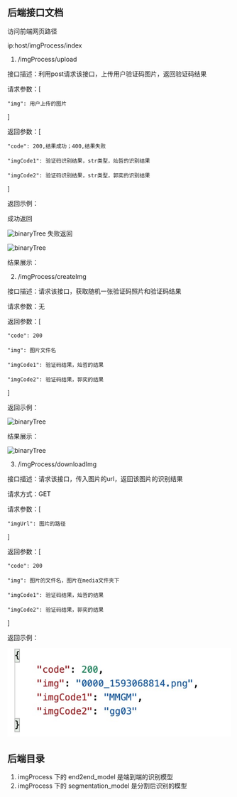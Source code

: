 ## 后端接口文档

访问前端网页路径

ip:host/imgProcess/index

1. /imgProcess/upload

接口描述：利用post请求该接口，上传用户验证码图片，返回验证码结果

请求参数：[

    "img": 用户上传的图片
    
]

返回参数：[
    
    "code": 200,结果成功；400,结果失败
    
    "imgCode1": 验证码识别结果，str类型，灿哲的识别结果
    
    "imgCode2": 验证码识别结果，str类型，郭奕的识别结果

]

返回示例：

成功返回

![binaryTree](./READMEIMG/successUpload.png "binaryTree")
失败返回

![binaryTree](./READMEIMG/failUpload.png "binaryTree")

结果展示：

2. /imgProcess/createImg

接口描述：请求该接口，获取随机一张验证码照片和验证码结果

请求参数：无

返回参数：[

    "code": 200
    
    "img": 图片文件名
    
    "imgCode1": 验证码结果，灿哲的结果
    
    "imgCode2": 验证码结果，郭奕的结果

]

返回示例：

![binaryTree](./READMEIMG/createImg.png "binaryTree")


结果展示：

![binaryTree](./READMEIMG/createImgResult.jpg "binaryTree")

3. /imgProcess/downloadImg

接口描述：请求该接口，传入图片的url，返回该图片的识别结果

请求方式：GET

请求参数：[

    "imgUrl": 图片的路径

]

返回参数：[

    "code": 200

    "img": 图片的文件名，图片在media文件夹下
    
    "imgCode1": 验证码结果，灿哲的结果
    
    "imgCode2": 验证码结果，郭奕的结果
    
]


返回示例：

![binaryTree](./READMEIMG/downloadImg.png "binaryTree")


## 后端目录

1. imgProcess 下的 end2end_model 是端到端的识别模型
2. imgProcess 下的 segmentation_model 是分割后识别的模型
